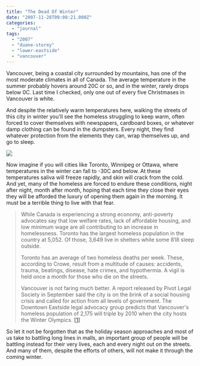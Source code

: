 ```yaml
---
title: "The Dead Of Winter"
date: "2007-11-28T09:08:21.000Z"
categories: 
  - "journal"
tags: 
  - "2007"
  - "duane-storey"
  - "lower-eastside"
  - "vancouver"
---
```


Vancouver, being a coastal city surrounded by mountains, has one of the most moderate climates in all of Canada. The average temperature in the summer probably hovers around 20C or so, and in the winter, rarely drops below 0C. Last time I checked, only one out of every five Christmases in Vancouver is white.

And despite the relatively warm temperatures here, walking the streets of this city in winter you'll see the homeless struggling to keep warm, often forced to cover themselves with newspapers, cardboard boxes, or whatever damp clothing can be found in the dumpsters. Every night, they find whatever protection from the elements they can, wrap themselves up, and go to sleep.

![](http://farm1.static.flickr.com/188/417287079_ae0fca48bd.jpg?v=0")

Now imagine if you will cities like Toronto, Winnipeg or Ottawa, where temperatures in the winter can fall to -30C and below. At these temperatures saliva will freeze rapidly, and skin will crack from the cold. And yet, many of the homeless are forced to endure these conditions, night after night, month after month, hoping that each time they close their eyes they will be afforded the luxury of opening them again in the morning. It must be a terrible thing to live with that fear.

> While Canada is experiencing a strong economy, anti-poverty advocates say that low welfare rates, lack of affordable housing, and low minimum wage are all contributing to an increase in homelessness. Toronto has the largest homeless population in the country at 5,052. Of those, 3,649 live in shelters while some 818 sleep outside.
> 
> Toronto has an average of two homeless deaths per week. These, according to Crowe, result from a multitude of causes: accidents, trauma, beatings, disease, hate crimes, and hypothermia. A vigil is held once a month for those who die on the streets.
> 
> Vancouver is not faring much better. A report released by Pivot Legal Society in September said the city is on the brink of a social housing crisis and called for action from all levels of government. The Downtown Eastside legal advocacy group predicts that Vancouver's homeless population of 2,175 will triple by 2010 when the city hosts the Winter Olympics. [\[1\]](http://en.epochtimes.com/news/6-11-3/47723.html)

So let it not be forgotten that as the holiday season approaches and most of us take to battling long lines in malls, an important group of people will be battling instead for their very lives, each and every night out on the streets. And many of them, despite the efforts of others, will not make it through the coming winter.
